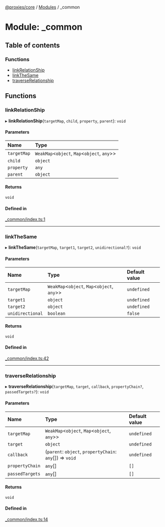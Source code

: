 [@proxies/core](../README.md) / [Modules](../modules.md) / _common

# Module: \_common

## Table of contents

### Functions

- [linkRelationShip](_common.md#linkrelationship)
- [linkTheSame](_common.md#linkthesame)
- [traverseRelationship](_common.md#traverserelationship)

## Functions

### linkRelationShip

▸ **linkRelationShip**(`targetMap`, `child`, `property`, `parent`): `void`

#### Parameters

| Name | Type |
| :------ | :------ |
| `targetMap` | `WeakMap`<`object`, `Map`<`object`, `any`\>\> |
| `child` | `object` |
| `property` | `any` |
| `parent` | `object` |

#### Returns

`void`

#### Defined in

[_common/index.ts:1](https://github.com/canguser/proxies/blob/55748c5/modules/core/main/_common/index.ts#L1)

___

### linkTheSame

▸ **linkTheSame**(`targetMap`, `target1`, `target2`, `unidirectional?`): `void`

#### Parameters

| Name | Type | Default value |
| :------ | :------ | :------ |
| `targetMap` | `WeakMap`<`object`, `Map`<`object`, `any`\>\> | `undefined` |
| `target1` | `object` | `undefined` |
| `target2` | `object` | `undefined` |
| `unidirectional` | `boolean` | `false` |

#### Returns

`void`

#### Defined in

[_common/index.ts:42](https://github.com/canguser/proxies/blob/55748c5/modules/core/main/_common/index.ts#L42)

___

### traverseRelationship

▸ **traverseRelationship**(`targetMap`, `target`, `callback`, `propertyChain?`, `passedTargets?`): `void`

#### Parameters

| Name | Type | Default value |
| :------ | :------ | :------ |
| `targetMap` | `WeakMap`<`object`, `Map`<`object`, `any`\>\> | `undefined` |
| `target` | `object` | `undefined` |
| `callback` | (`parent`: `object`, `propertyChain`: `any`[]) => `void` | `undefined` |
| `propertyChain` | `any`[] | `[]` |
| `passedTargets` | `any`[] | `[]` |

#### Returns

`void`

#### Defined in

[_common/index.ts:14](https://github.com/canguser/proxies/blob/55748c5/modules/core/main/_common/index.ts#L14)
